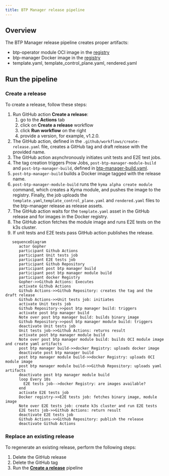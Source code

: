 ```yaml
---
title: BTP Manager release pipeline
---
```


## Overview

The BTP Manager release pipeline creates proper artifacts:
 - btp-operator module OCI image in the [registry](https://console.cloud.google.com/artifacts/docker/kyma-project/europe/prod/btp-manager)
 - btp-manager Docker image in the [registry](http://europe-docker.pkg.dev/kyma-project/prod/unsigned/component-descriptors/kyma.project.io/module/btp-operator)
 - template.yaml, template_control_plane.yaml, rendered.yaml

## Run the pipeline

### Create a release
To create a release, follow these steps:

1. Run GitHub action **Create a release**: 
   1. go to the **Actions** tab
   2. click on **Create a release** workflow 
   3. click  **Run workflow** on the right
   4. provide a version, for example, v1.2.0.
2. The GitHub action, defined in the `.github/workflows/create-release.yaml` file, creates a GitHub tag and draft release with the provided name.
3. The GitHub action asynchronously initiates unit tests and E2E test jobs.
4. The tag creation triggers Prow Jobs, `post-btp-manager-module-build` and `post-btp-manager-build`, defined in [btp-manager-build.yaml](https://github.com/kyma-project/test-infra/blob/main/prow/jobs/btp-manager/btp-manager-build.yaml).
5. `post-btp-manager-build` builds a Docker image tagged with the release name.
6. `post-btp-manager-module-build` runs the `kyma alpha create module` command, which creates a Kyma module, and pushes the image to the registry. 
Finally, the job uploads the `template.yaml`,`template_control_plane.yaml` and `rendered.yaml` files to the btp-manager release as release assets.
7. The GitHub action waits for the `template.yaml` asset in the GitHub release and for images in the Docker registry.
8. The GitHub action fetches the module image and runs E2E tests on the k3s cluster. 
9. If unit tests and E2E tests pass GitHub action publishes the release.

```mermaid
   sequenceDiagram
      actor Gopher
      participant Github Actions
      participant Unit tests job
      participant E2E tests job
      participant Github Repository
      participant post btp manager build
      participant post btp manager module build
      participant docker Registry
      Gopher->>Github Actions: Executes
      activate Github Actions   
      Github Actions->>Github Repository: creates the tag and the draft release
      Github Actions->>Unit tests job: initiates
      activate Unit tests job
      Github Repository->>post btp manager build: triggers
      activate post btp manager build
      Note over post btp manager build: builds binary image
      Github Repository->>post btp manager module build: triggers
      deactivate Unit tests job
      Unit tests job->>Github Actions: returns result
      activate post btp manager module build
      Note over post btp manager module build: builds OCI module image and create yaml artifacts
      post btp manager build->>docker Registry: uploads docker image 
      deactivate post btp manager build
      post btp manager module build->>docker Registry: uploads OCI module image
      post btp manager module build->>Github Repository: uploads yaml artifacts
      deactivate post btp manager module build
      loop Every 10s
        E2E tests job-->docker Registry: are images available?
      end
      activate E2E tests job
      Docker registry->>E2E tests job: fetches binary image, module image
      Note over E2E tests job: create k3s cluster and run E2E tests
      E2E tests job->>Github Actions: return result
      deactivate E2E tests job
      Github Actions->>Github Repository: publish the release
      deactivate Github Actions
```

### Replace an existing release

To regenerate an existing release, perform the following steps:

1. Delete the GitHub release
2. Delete the GitHub tag
3. Run the [**Create a release**](#create-a-release) pipeline 
